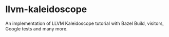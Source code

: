# llvm-kaleidoscope
An implementation of LLVM Kaleidoscope tutorial with Bazel Build, visitors, Google tests and many more.
